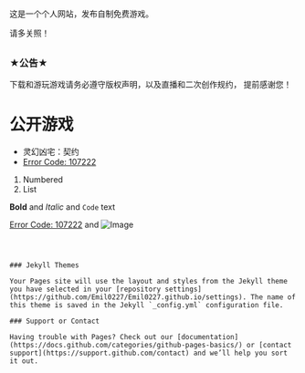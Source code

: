 ## 

这是一个个人网站，发布自制免费游戏。

请多关照！
## 
## 
##

### ★公告★

下载和游玩游戏请务必遵守版权声明，以及直播和二次创作规约，
提前感谢您！






# **公开游戏**

- 灵幻凶宅：契约
- [Error Code: 107222](https://ldjam.com/events/ludum-dare/46/error-code-107222) 

1. Numbered
2. List

**Bold** and _Italic_ and `Code` text

[Error Code: 107222](https://ldjam.com/events/ludum-dare/46/error-code-107222) and ![Image](src)
```



### Jekyll Themes

Your Pages site will use the layout and styles from the Jekyll theme you have selected in your [repository settings](https://github.com/Emil0227/Emil0227.github.io/settings). The name of this theme is saved in the Jekyll `_config.yml` configuration file.

### Support or Contact

Having trouble with Pages? Check out our [documentation](https://docs.github.com/categories/github-pages-basics/) or [contact support](https://support.github.com/contact) and we’ll help you sort it out.
